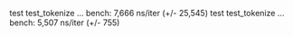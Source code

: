 test test_tokenize ... bench:       7,666 ns/iter (+/- 25,545)
test test_tokenize ... bench:       5,507 ns/iter (+/- 755)